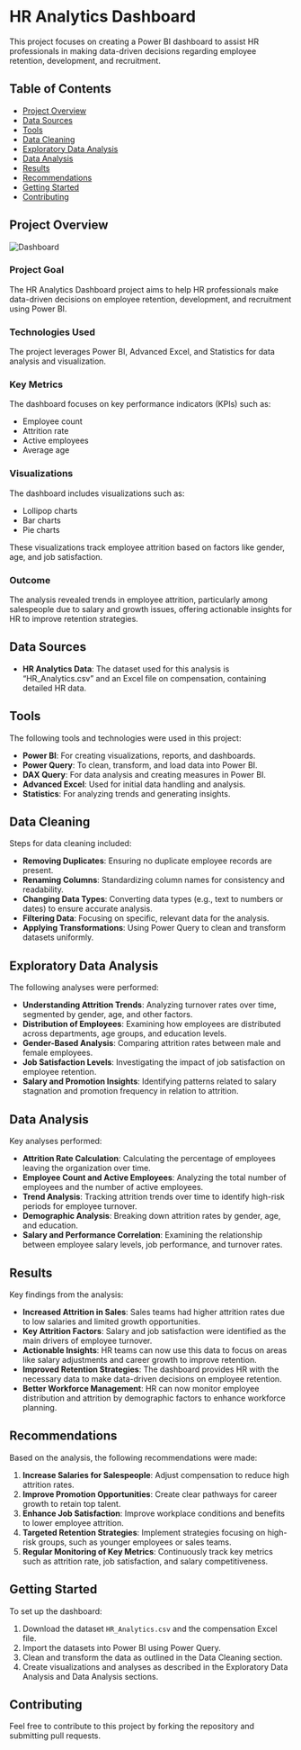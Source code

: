 # HR Analytics Dashboard

This project focuses on creating a Power BI dashboard to assist HR professionals in making data-driven decisions regarding employee retention, development, and recruitment.

## Table of Contents
- [Project Overview](#project-overview)
- [Data Sources](#data-sources)
- [Tools](#tools)
- [Data Cleaning](#data-cleaning)
- [Exploratory Data Analysis](#exploratory-data-analysis)
- [Data Analysis](#data-analysis)
- [Results](#results)
- [Recommendations](#recommendations)
- [Getting Started](#getting-started)
- [Contributing](#contributing)

## Project Overview
![Dashboard](https://github.com/user-attachments/assets/1b39b7fd-fcaa-4c2f-8d2e-ccf27bce57df)

### Project Goal
The HR Analytics Dashboard project aims to help HR professionals make data-driven decisions on employee retention, development, and recruitment using Power BI.

### Technologies Used
The project leverages Power BI, Advanced Excel, and Statistics for data analysis and visualization.

### Key Metrics
The dashboard focuses on key performance indicators (KPIs) such as:
- Employee count
- Attrition rate
- Active employees
- Average age

### Visualizations
The dashboard includes visualizations such as:
- Lollipop charts
- Bar charts
- Pie charts

These visualizations track employee attrition based on factors like gender, age, and job satisfaction.

### Outcome
The analysis revealed trends in employee attrition, particularly among salespeople due to salary and growth issues, offering actionable insights for HR to improve retention strategies.

## Data Sources

- **HR Analytics Data**: The dataset used for this analysis is “HR_Analytics.csv” and an Excel file on compensation, containing detailed HR data.

## Tools

The following tools and technologies were used in this project:
- **Power BI**: For creating visualizations, reports, and dashboards.
- **Power Query**: To clean, transform, and load data into Power BI.
- **DAX Query**: For data analysis and creating measures in Power BI.
- **Advanced Excel**: Used for initial data handling and analysis.
- **Statistics**: For analyzing trends and generating insights.

## Data Cleaning

Steps for data cleaning included:
- **Removing Duplicates**: Ensuring no duplicate employee records are present.
- **Renaming Columns**: Standardizing column names for consistency and readability.
- **Changing Data Types**: Converting data types (e.g., text to numbers or dates) to ensure accurate analysis.
- **Filtering Data**: Focusing on specific, relevant data for the analysis.
- **Applying Transformations**: Using Power Query to clean and transform datasets uniformly.

## Exploratory Data Analysis

The following analyses were performed:
- **Understanding Attrition Trends**: Analyzing turnover rates over time, segmented by gender, age, and other factors.
- **Distribution of Employees**: Examining how employees are distributed across departments, age groups, and education levels.
- **Gender-Based Analysis**: Comparing attrition rates between male and female employees.
- **Job Satisfaction Levels**: Investigating the impact of job satisfaction on employee retention.
- **Salary and Promotion Insights**: Identifying patterns related to salary stagnation and promotion frequency in relation to attrition.

## Data Analysis

Key analyses performed:
- **Attrition Rate Calculation**: Calculating the percentage of employees leaving the organization over time.
- **Employee Count and Active Employees**: Analyzing the total number of employees and the number of active employees.
- **Trend Analysis**: Tracking attrition trends over time to identify high-risk periods for employee turnover.
- **Demographic Analysis**: Breaking down attrition rates by gender, age, and education.
- **Salary and Performance Correlation**: Examining the relationship between employee salary levels, job performance, and turnover rates.

## Results

Key findings from the analysis:
- **Increased Attrition in Sales**: Sales teams had higher attrition rates due to low salaries and limited growth opportunities.
- **Key Attrition Factors**: Salary and job satisfaction were identified as the main drivers of employee turnover.
- **Actionable Insights**: HR teams can now use this data to focus on areas like salary adjustments and career growth to improve retention.
- **Improved Retention Strategies**: The dashboard provides HR with the necessary data to make data-driven decisions on employee retention.
- **Better Workforce Management**: HR can now monitor employee distribution and attrition by demographic factors to enhance workforce planning.

## Recommendations

Based on the analysis, the following recommendations were made:
1. **Increase Salaries for Salespeople**: Adjust compensation to reduce high attrition rates.
2. **Improve Promotion Opportunities**: Create clear pathways for career growth to retain top talent.
3. **Enhance Job Satisfaction**: Improve workplace conditions and benefits to lower employee attrition.
4. **Targeted Retention Strategies**: Implement strategies focusing on high-risk groups, such as younger employees or sales teams.
5. **Regular Monitoring of Key Metrics**: Continuously track key metrics such as attrition rate, job satisfaction, and salary competitiveness.

## Getting Started

To set up the dashboard:
1. Download the dataset `HR_Analytics.csv` and the compensation Excel file.
2. Import the datasets into Power BI using Power Query.
3. Clean and transform the data as outlined in the Data Cleaning section.
4. Create visualizations and analyses as described in the Exploratory Data Analysis and Data Analysis sections.

## Contributing

Feel free to contribute to this project by forking the repository and submitting pull requests.


